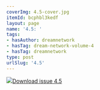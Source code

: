 ```yaml
---
coverImg: 4.5-cover.jpg
itemId: bcphbl3kedf
layout: page
name: '4.5: '
tags:
- hasAuthor: dreamnetwork
- hasTag: dream-network-volume-4
- hasTag: dreamnetwork
type: post
urlSlug: '4.5'
---
```

<img class="card-img" src="../images/4.5-rect.jpg"/><a href="../files/pdfs/Volume_4/4.5-Dream-Network-Bulletin_Volume-4-Number-5.pdf" download="">Download issue 4.5</a>